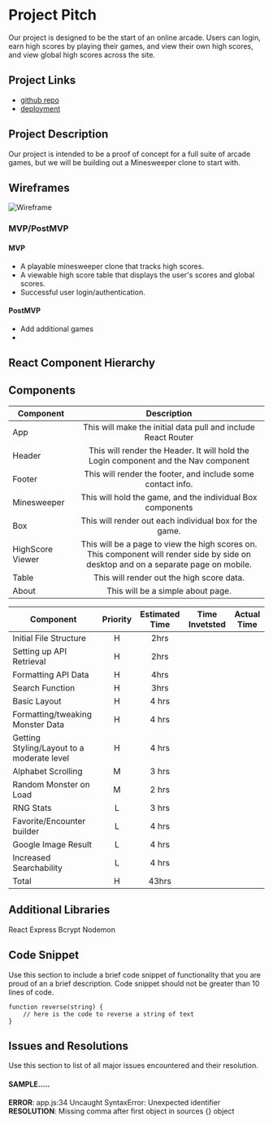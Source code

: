 # Project Pitch
Our project is designed to be the start of an online arcade. Users can login, earn high scores by playing their games, and view their own high scores, and view global high scores across the site. 

## Project Links

- [github repo]()
- [deployment]()

## Project Description
Our project is intended to be a proof of concept for a full suite of arcade games, but we will be building out a Minesweeper clone to start with. 

## Wireframes

![Wireframe]()

### MVP/PostMVP 

#### MVP
- A playable minesweeper clone that tracks high scores.
- A viewable high score table that displays the user's scores and global scores.
- Successful user login/authentication. 

#### PostMVP
- Add additional games
- 

## React Component Hierarchy

## Components 

| Component | Description | 
| --- | :---: |  
| App | This will make the initial data pull and include React Router| 
| Header | This will render the Header. It will hold the Login component and the Nav component| 
| Footer | This will render the footer, and include some contact info.| 
| Minesweeper | This will hold the game, and the individual Box components |
| Box | This will render out each individual box for the game. |
| HighScore Viewer | This will be a page to view the high scores on. This component will render side by side on desktop and on a separate page on mobile. |
| Table | This will render out the high score data. |
| About | This will be a simple about page. |




| Component | Priority | Estimated Time | Time Invetsted | Actual Time |
| --- | :---: |  :---: | :---: | :---: |
| Initial File Structure | H | 2hrs|  |  |
| Setting up API Retrieval | H | 2hrs |  |  |
| Formatting API Data | H | 4hrs |  |  |
| Search Function | H | 3hrs | | |
| Basic Layout | H | 4 hrs | | |
| Formatting/tweaking Monster Data | H | 4 hrs | | |
| Getting Styling/Layout to a moderate level | H | 4 hrs | | |
| Alphabet Scrolling | M | 3 hrs | | |
| Random Monster on Load | M | 2 hrs | | |
| RNG Stats | L | 3 hrs | | |
| Favorite/Encounter builder | L | 4 hrs | | |
| Google Image Result | L| 4 hrs | | |
| Increased Searchability | L| 4 hrs | | |
| Total | H | 43hrs| |  |

## Additional Libraries
React
Express
Bcrypt
Nodemon

## Code Snippet

Use this section to include a brief code snippet of functionality that you are proud of an a brief description.  Code snippet should not be greater than 10 lines of code. 

```
function reverse(string) {
	// here is the code to reverse a string of text
}
```

## Issues and Resolutions
 Use this section to list of all major issues encountered and their resolution.

#### SAMPLE.....
**ERROR**: app.js:34 Uncaught SyntaxError: Unexpected identifier                                
**RESOLUTION**: Missing comma after first object in sources {} object
